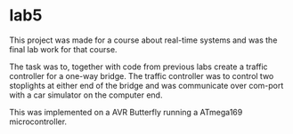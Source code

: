 # lab5

This project was made for a course about real-time systems and was the final lab work for that course. 

The task was to, together with code from previous labs create a traffic controller for a one-way bridge. 
The traffic controller was to control two stoplights at either end of the bridge and was communicate over com-port with a car simulator on the computer end.

This was implemented on a AVR Butterfly running a ATmega169 microcontroller.
